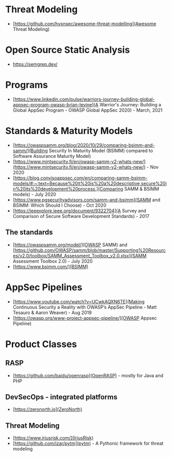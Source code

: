 # Threat Modeling
- [https://github.com/hysnsec/awesome-threat-modelling](Awesome Threat Modeling)

# Open Source Static Analysis
- https://semgrep.dev/

# Programs
- [https://www.linkedin.com/pulse/warriors-journey-building-global-appsec-program-owasp-brian-levine](A Warrior's Journey: Building a Global AppSec Program - OWASP Global AppSec 2020) - March, 2021

# Standards & Maturity Models
- [https://owaspsamm.org/blog/2020/10/29/comparing-bsimm-and-samm/](Building Security In Maturity Model (BSIMM) compared to Software Assurance Maturity Model)
- [https://www.mintsecurity.fi/en/owasp-samm-v2-whats-new/](https://www.mintsecurity.fi/en/owasp-samm-v2-whats-new/) - Nov 2020
- [https://blog.convisoappsec.com/en/comparing-samm-bsimm-models/#:~:text=Because%20it%20is%20a%20descriptive,secure%20in%20its%20development%20process.](Comparing SAMM & BSIMM models) - July 2020
- [https://www.pgsecurityadvisors.com/samm-and-bsimm](SAMM and BSIMM: Which Should I Choose) - Oct 2020
- [https://ieeexplore.ieee.org/document/9322704](A Survey and Comparison of Secure Software Development Standards) - 2017 


## The standards
- [https://owaspsamm.org/model/](OWASP SAMM) and [https://github.com/OWASP/samm/blob/master/Supporting%20Resources/v2.0/toolbox/SAMM_Assessment_Toolbox_v2.0.xlsx](SAMM Assessment Toolbox 2.0) - July 2020
- [https://www.bsimm.com/](BSIMM) 

# AppSec Pipelines
- [https://www.youtube.com/watch?v=UCwkAQXN6TE](Making Continuous Security a Reality with OWASP’s AppSec Pipeline - Matt Tesauro & Aaron Weaver) - Aug 2019
- [https://owasp.org/www-project-appsec-pipeline/](OWASP Appsec Pipeline)

# Product Classes
## RASP
- [https://github.com/baidu/openrasp](OpenRASP) - mostly for Java and PHP

## DevSecOps - integrated platforms
- [https://zeronorth.io](ZeroNorth)

## Threat Modeling
- [https://www.iriusrisk.com/](IriusRisk)
- [https://github.com/izar/pytm](pytm) - A Pythonic framework for threat modeling
